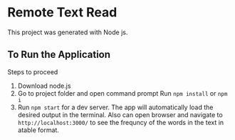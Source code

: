 # Remote Text Read

This project was generated with Node js.

## To Run the Application

Steps to proceed

1. Download node.js
2. Go to project folder and open command prompt Run `npm install` or `npm i`
3. Run `npm start` for a dev server. The app will automatically load the desired output in the terminal. Also can open browser and navigate to `http://localhost:3000/` to see the frequncy of the words in the text in atable format.
